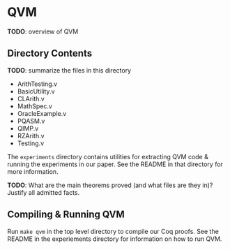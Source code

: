 # QVM

**TODO**: overview of QVM

## Directory Contents

**TODO**: summarize the files in this directory

* ArithTesting.v
* BasicUtility.v
* CLArith.v
* MathSpec.v
* OracleExample.v
* PQASM.v
* QIMP.v
* RZArith.v
* Testing.v

The `experiments` directory contains utilities for extracting QVM code & running the experiments in our paper. See the README in that directory for more information.

**TODO**: What are the main theorems proved (and what files are they in)? Justify all admitted facts.

## Compiling & Running QVM

Run `make qvm` in the top level directory to compile our Coq proofs. See the README in the experiements directory for information on how to run QVM.
